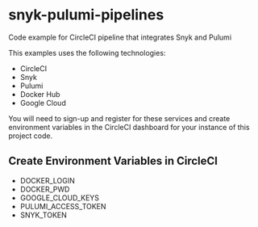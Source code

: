 # snyk-pulumi-pipelines
Code example for CircleCI pipeline that integrates Snyk and Pulumi 

This examples uses the following technologies:

- CircleCI
- Snyk
- Pulumi
- Docker Hub
- Google Cloud

You will need to sign-up and register for these services and create environment variables in the CircleCI dashboard for your instance of this project code.

## Create Environment Variables in CircleCI

- DOCKER_LOGIN
- DOCKER_PWD
- GOOGLE_CLOUD_KEYS
- PULUMI_ACCESS_TOKEN
- SNYK_TOKEN

